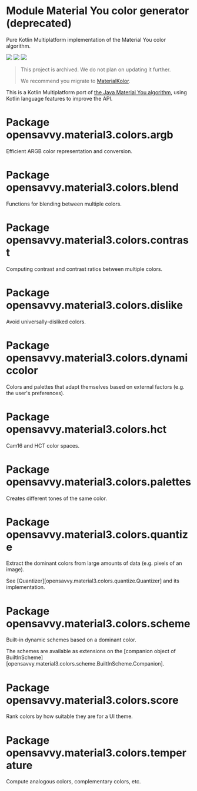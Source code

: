 # Module Material You color generator (deprecated)

Pure Kotlin Multiplatform implementation of the Material You color algorithm.

<a href="https://search.maven.org/search?q=dev.opensavvy.material3.utilities"><img src="https://img.shields.io/maven-central/v/dev.opensavvy.material3.utilities/colors.svg?label=Maven%20Central"></a>
<a href="https://opensavvy.dev/open-source/stability.html"><img src="https://badgen.net/static/Stability/archived/purple"></a>
<a href="https://javadoc.io/doc/dev.opensavvy.material3.utilities/colors"><img src="https://badgen.net/static/Other%20versions/javadoc.io/blue"></a>

> This project is archived.
> We do not plan on updating it further.
>
> We recommend you migrate to [MaterialKolor](https://materialkolor.com/).

This is a Kotlin Multiplatform port of [the Java Material You algorithm](https://github.com/material-foundation/material-color-utilities), using Kotlin language features to improve the API.

# Package opensavvy.material3.colors.argb

Efficient ARGB color representation and conversion.

# Package opensavvy.material3.colors.blend

Functions for blending between multiple colors.

# Package opensavvy.material3.colors.contrast

Computing contrast and contrast ratios between multiple colors.

# Package opensavvy.material3.colors.dislike

Avoid universally-disliked colors.

# Package opensavvy.material3.colors.dynamiccolor

Colors and palettes that adapt themselves based on external factors (e.g. the user's preferences).

# Package opensavvy.material3.colors.hct

Cam16 and HCT color spaces.

# Package opensavvy.material3.colors.palettes

Creates different tones of the same color.

# Package opensavvy.material3.colors.quantize

Extract the dominant colors from large amounts of data (e.g. pixels of an image).

See [Quantizer][opensavvy.material3.colors.quantize.Quantizer] and its implementation.

# Package opensavvy.material3.colors.scheme

Built-in dynamic schemes based on a dominant color.

The schemes are available as extensions on the [companion object of BuiltInScheme][opensavvy.material3.colors.scheme.BuiltInScheme.Companion].

# Package opensavvy.material3.colors.score

Rank colors by how suitable they are for a UI theme.

# Package opensavvy.material3.colors.temperature

Compute analogous colors, complementary colors, etc.

